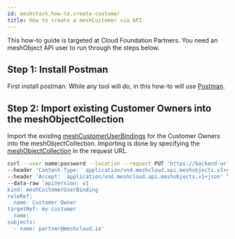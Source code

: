 ```yaml
---
id: meshstack.how-to.create-customer
title: How to create a meshCustomer via API
---
```


This how-to guide is targeted at Cloud Foundation Partners. You need an meshObject API user to run through the steps below.

## Step 1: Install Postman

First install postman. While any tool will do, in this how-to will use [Postman](https://www.postman.com/).

## Step 2: Import existing Customer Owners into the meshObjectCollection

Import the existing [meshCustomerUserBindings](https://docs.meshcloud.io/api/#_meshcustomeruserbinding) for the Customer Owners into the meshObjectCollection.
Importing is done by specifying the [meshObjectCollection](https://docs.meshcloud.io/api/#mesh_object_declarative_import) in the request URL.

```sh
curl --user name:password --location --request PUT 'https://backend-url/api/meshobjects?meshObjectCollection=collection-my-customer-customer-owners&owner=partner@meshcloud.io' \
--header 'Content-Type:  application/vnd.meshcloud.api.meshobjects.v1+yaml;charset=UTF-8' \
--header 'Accept:  application/vnd.meshcloud.api.meshobjects.v1+json' \
--data-raw 'apiVersion: v1
kind: meshCustomerUserBinding
roleRef:
  name: Customer Owner
targetRef: my-customer
  name:
subjects:
  - name: partner@meshcloud.io'
```
